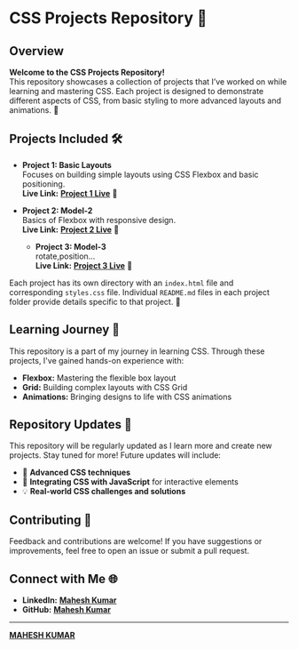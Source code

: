 # **CSS Projects Repository** 🎨

## **Overview**
**Welcome to the CSS Projects Repository!**  
This repository showcases a collection of projects that I’ve worked on while learning and mastering CSS. Each project is designed to demonstrate different aspects of CSS, from basic styling to more advanced layouts and animations. 🎉

## **Projects Included** 🛠️
- **Project 1: Basic Layouts**  
  Focuses on building simple layouts using CSS Flexbox and basic positioning.  
  **Live Link:** [**Project 1 Live**](https://maheshkrsaw.github.io/css-projects-learning/model-1) 🔗

- **Project 2: Model-2**  
  Basics of Flexbox with responsive design.  
  **Live Link:** [**Project 2 Live**](https://maheshkrsaw.github.io/css-projects-learning/model-2) 🔗

  - **Project 3: Model-3**  
  rotate,position...  
  **Live Link:** [**Project 3 Live**](https://maheshkrsaw.github.io/css-projects-learning/model-3) 🔗

Each project has its own directory with an `index.html` file and corresponding `styles.css` file. Individual `README.md` files in each project folder provide details specific to that project. 📂

## **Learning Journey** 🚀
This repository is a part of my journey in learning CSS. Through these projects, I've gained hands-on experience with:
- **Flexbox:** Mastering the flexible box layout
- **Grid:** Building complex layouts with CSS Grid
- **Animations:** Bringing designs to life with CSS animations

## **Repository Updates** 🔄
This repository will be regularly updated as I learn more and create new projects. Stay tuned for more! Future updates will include:
- 🌟 **Advanced CSS techniques**
- 🎯 **Integrating CSS with JavaScript** for interactive elements
- 💡 **Real-world CSS challenges and solutions**

## **Contributing** 🤝
Feedback and contributions are welcome! If you have suggestions or improvements, feel free to open an issue or submit a pull request.

## **Connect with Me** 🌐
- **LinkedIn:** [**Mahesh Kumar**](https://in.linkedin.com/in/maheshmahi07?trk=profile-badge)  
- **GitHub:** [**Mahesh Kumar**](https://github.com/Maheshkrsaw)

---

<p align="center">
  <script src="https://platform.linkedin.com/badges/js/profile.js" async defer type="text/javascript"></script>
  <div class="badge-base LI-profile-badge" data-locale="en_US" data-size="medium" data-theme="dark" data-type="VERTICAL" data-vanity="maheshmahi07" data-version="v1">
    <a class="badge-base__link LI-simple-link" href="https://in.linkedin.com/in/maheshmahi07?trk=profile-badge"><strong>MAHESH KUMAR</strong></a>
  </div>
</p>
